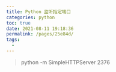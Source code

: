 ```yaml
---
title: Python 监听指定端口
categories: python
toc: true
date: 2021-08-11 19:18:36
permalink: /pages/25e84d/
tags: 
  - 
---
```


> python -m SimpleHTTPServer 2376
